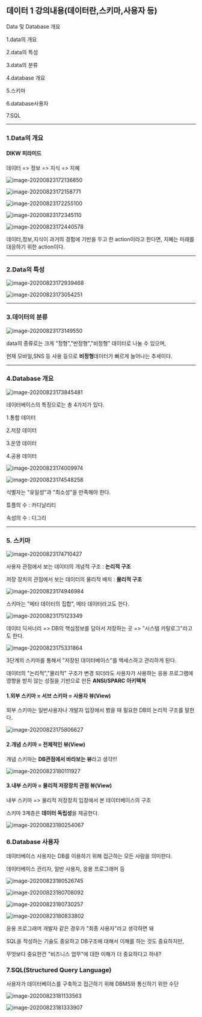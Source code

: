 ## 데이터 1 강의내용(데이터란,스키마,사용자 등)



Data 및 Database 개요



1.data의 개요

2.data의 특성

3.data의 분류

4.database 개요

5.스키마

6.database사용자

7.SQL



<hr>

### 1.Data의 개요

#### DIKW 피라미드

데이터 => 정보 => 지식 => 지혜

![image-20200823172136850](C:\Users\KAUstar\AppData\Roaming\Typora\typora-user-images\image-20200823172136850.png)

![image-20200823172158771](C:\Users\KAUstar\AppData\Roaming\Typora\typora-user-images\image-20200823172158771.png)

![image-20200823172255100](C:\Users\KAUstar\AppData\Roaming\Typora\typora-user-images\image-20200823172255100.png)

![image-20200823172345110](C:\Users\KAUstar\AppData\Roaming\Typora\typora-user-images\image-20200823172345110.png) 

![image-20200823172440578](C:\Users\KAUstar\AppData\Roaming\Typora\typora-user-images\image-20200823172440578.png)

데이터,정보,지식이 과거의 경험에 기반을 두고 한 action이라고 한다면, 지혜는 미래를 대응하기 위한 action이다.

<hr>

### 2.Data의 특성

![image-20200823172939468](C:\Users\KAUstar\AppData\Roaming\Typora\typora-user-images\image-20200823172939468.png)

![image-20200823173054251](C:\Users\KAUstar\AppData\Roaming\Typora\typora-user-images\image-20200823173054251.png)

<hr>

### 3.데이터의 분류

![image-20200823173149550](C:\Users\KAUstar\AppData\Roaming\Typora\typora-user-images\image-20200823173149550.png)

data의 종류로는 크게 "정형","반정형","비정형" 데이터로 나눌 수 있으며,

현재 모바일,SNS 등 사용 등으로 **비정형**데이터가 빠르게 늘어나는 추세이다.

<hr>

### 4.Database 개요

![image-20200823173845481](C:\Users\KAUstar\AppData\Roaming\Typora\typora-user-images\image-20200823173845481.png)

데이터베이스의 특징으로는 총 4가지가 있다.

1.통합 데이터

2.저장 데이터

3.운영 데이터

4.공용 데이터

![image-20200823174009974](C:\Users\KAUstar\AppData\Roaming\Typora\typora-user-images\image-20200823174009974.png)

![image-20200823174548258](C:\Users\KAUstar\AppData\Roaming\Typora\typora-user-images\image-20200823174548258.png)

식별자는 "유일성"과 "최소성"을 만족해야 한다.

튜플의 수 : 카디날리티

속성의 수 : 디그리

<hr>



### 5. 스키마



![image-20200823174710427](C:\Users\KAUstar\AppData\Roaming\Typora\typora-user-images\image-20200823174710427.png)

사용자 관점에서 보는 데이터의 개념적 구조 : **논리적 구조**

저장 장치의 관점에서 보는 데이터의 물리적 배치 : **물리적 구조**



![image-20200823174946984](C:\Users\KAUstar\AppData\Roaming\Typora\typora-user-images\image-20200823174946984.png)

스키마는 "메타 데이터의 집합", 메타 데이터라고도 한다.

![image-20200823175123349](C:\Users\KAUstar\AppData\Roaming\Typora\typora-user-images\image-20200823175123349.png)

데이터 딕셔너리 => DB의 핵심정보를 담아서 저장하는 곳 => "시스템 카탈로그"라고도 한다.

![image-20200823175331864](C:\Users\KAUstar\AppData\Roaming\Typora\typora-user-images\image-20200823175331864.png)

3단계의 스키마를 통해서 "저장된 데이터베이스"를 액세스하고 관리하게 된다.

데이터의 "논리적","물리적" 구조가 변경 되더라도 사용자가 사용하는 응용 프로그램에 영향을 받지 않는 성질을 기반으로 만든 **ANSI/SPARC 아키텍쳐**



#### 1.외부 스키마 = 서브 스키마 = 사용자 뷰(View)

외부 스키마는 일반사용자나 개발자 입장에서 봤을 때 필요한 DB의 논리적 구조를 말한다. 

![image-20200823175806627](C:\Users\KAUstar\AppData\Roaming\Typora\typora-user-images\image-20200823175806627.png)

#### 2.개념 스키마 = 전체적인 뷰(View)

개념 스키마는 **DB관점에서 바라보는 뷰**라고 생각!!!

![image-20200823180111927](C:\Users\KAUstar\AppData\Roaming\Typora\typora-user-images\image-20200823180111927.png)

#### 3.내부 스키마 = 물리적 저장장치 관점 뷰(View)

내부 스키마 => 물리적 저장장치 입장에서 본 데이터베이스의 구조



스키마 3계층은 **데이터 독립성**을 제공한다.

![image-20200823180254067](C:\Users\KAUstar\AppData\Roaming\Typora\typora-user-images\image-20200823180254067.png)





### 6.Database 사용자

데이터베이스 사용자는 DB를 이용하기 위해 접근하는 모든 사람을 의미한다.

데이터베이스 관리자, 일반 사용자, 응용 프로그래머 등

![image-20200823180526745](C:\Users\KAUstar\AppData\Roaming\Typora\typora-user-images\image-20200823180526745.png)

![image-20200823180708092](C:\Users\KAUstar\AppData\Roaming\Typora\typora-user-images\image-20200823180708092.png)









![image-20200823180730257](C:\Users\KAUstar\AppData\Roaming\Typora\typora-user-images\image-20200823180730257.png)







![image-20200823180833802](C:\Users\KAUstar\AppData\Roaming\Typora\typora-user-images\image-20200823180833802.png)

응용 프로그래머 개발자 같은 경우가 "최종 사용자"라고 생각하면 돼

SQL을 작성하는 기술도 중요하고 DB구조에 대해서 이해를 하는 것도 중요하지만,

무엇보다 중요한건 "비즈니스 업무"에 대한 이해가 더 중요하다고 하네?





### 7.SQL(Structured Query Language)

사용자가 데이터베이스를 구축하고 접근하기 위해 DBMS와 통신하기 위한 수단

![image-20200823181133563](C:\Users\KAUstar\AppData\Roaming\Typora\typora-user-images\image-20200823181133563.png)

![image-20200823181333907](C:\Users\KAUstar\AppData\Roaming\Typora\typora-user-images\image-20200823181333907.png)